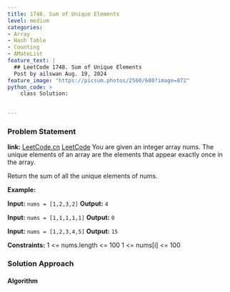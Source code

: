 ```yaml
---
title: 1748. Sum of Unique Elements
level: medium
categories:
- Array
- Hash Table
- Counting
- AMateList
feature_text: |
  ## LeetCode 1748. Sum of Unique Elements
  Post by ailswan Aug. 19, 2024
feature_image: "https://picsum.photos/2560/600?image=872"
python_code: >
    class Solution:
   

---
```


### Problem Statement
**link:**
[LeetCode.cn](https://leetcode.cn/problems/sum-of-unique-elements/)
[LeetCode](https://leetcode.com/sum-of-unique-elements/)
You are given an integer array nums. The unique elements of an array are the elements that appear exactly once in the array.

Return the sum of all the unique elements of nums.

**Example:**

**Input:** `nums = [1,2,3,2]`
**Output:** `4`

**Input:** `nums = [1,1,1,1,1]`
**Output:** `0`

**Input:** `nums = [1,2,3,4,5]`
**Output:** `15`

**Constraints:**
1 <= nums.length <= 100
1 <= nums[i] <= 100

 

### Solution Approach
 
#### Algorithm
 